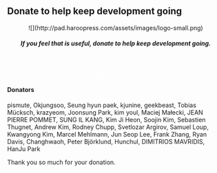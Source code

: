 ## Donate to help keep development going
<center>
![](http://pad.haroopress.com/assets/images/logo-small.png)
</center>

<h5 style="text-align:center;">
	If you feel that is useful, donate to help keep development going.</h5>
<p> </p>
<p> </p>
<p style="text-align:center;">
<a href="https://www.paypal.com/cgi-bin/webscr?cmd=_s-xclick&hosted_button_id=F7A6CN8KBMF7J" class="btn btn-large btn-primary" target="_blank" style="color:#fff;">$5</a>
<a href="https://www.paypal.com/cgi-bin/webscr?cmd=_s-xclick&hosted_button_id=FFZRJ6QVASMZJ" class="btn btn-large btn-primary" target="_blank" style="color:#fff;">$10</a>
<a href="https://www.paypal.com/cgi-bin/webscr?cmd=_s-xclick&hosted_button_id=FEFMLNAMJQJ86" class="btn btn-large btn-primary" target="_blank" style="color:#fff;">$25</a>
<a href="https://www.paypal.com/cgi-bin/webscr?cmd=_s-xclick&hosted_button_id=4VXMBSMX2CFM6" class="btn btn-large btn-primary" target="_blank" style="color:#fff;">$50</a>
<a href="https://www.paypal.com/cgi-bin/webscr?cmd=_s-xclick&hosted_button_id=88WE6QJEYGLW2" class="btn btn-large btn-primary" target="_blank" style="color:#fff;">$100</a>
<a href="https://www.paypal.com/cgi-bin/webscr?cmd=_s-xclick&hosted_button_id=Y6K5XFSNLTQRE" class="btn btn-large btn-primary" target="_blank" style="color:#fff;">$200</a>
</p>
<p style="text-align:center;">
<a href="https://www.paypal.com/cgi-bin/webscr?cmd=_s-xclick&hosted_button_id=3SHSPHGUGYWH4" class="btn btn-large btn-primary" target="_blank" style="color:#fff;">$500</a>
<a href="https://www.paypal.com/cgi-bin/webscr?cmd=_s-xclick&hosted_button_id=7BBSAZE6F76XJ" class="btn btn-large btn-primary" target="_blank" style="color:#fff;">$1000</a>
<a href="https://www.paypal.com/cgi-bin/webscr?cmd=_s-xclick&hosted_button_id=KTCKCD55RXB58" class="btn btn-large btn-primary" target="_blank" style="color:#fff;">$2500</a>
<a href="https://www.paypal.com/cgi-bin/webscr?cmd=_s-xclick&hosted_button_id=XL3TJK5DSAA9S" class="btn btn-large btn-primary" target="_blank" style="color:#fff;">$5000</a>
</p>

#### Donators

pismute, Okjungsoo, Seung hyun paek, kjunine, geekbeast, Tobias Mücksch, krazyeom, Joonsung Park, kim youl, Maciej Małecki, JEAN PIERRE POMMET, SUNG IL KANG, Kim Ji Heon, Soojin Kim, Sebastien Thugnet, Andrew Kim, Rodney Chupp, Svetlozar Argirov, Samuel Loup, Kwangyong Kim, Marcel Mehlmann, Jun Seop Lee, Frank Zhang, Ryan Davis, Changhwaoh, Peter Björklund, Hunchul, DIMITRIOS MAVRIDIS, HanJu Park

Thank you so much for your donation.